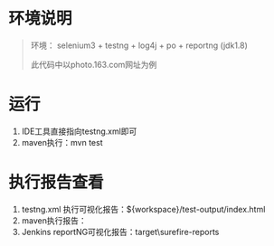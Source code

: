 # 环境说明
> 环境： selenium3 + testng + log4j + po + reportng (jdk1.8) 
>
> 此代码中以photo.163.com网址为例


# 运行
1. IDE工具直接指向testng.xml即可
2. maven执行：mvn test

# 执行报告查看
1. testng.xml 执行可视化报告：${workspace}/test-output/index.html
2. maven执行报告：
3. Jenkins reportNG可视化报告：target\surefire-reports

